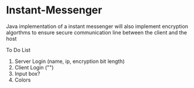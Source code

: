# Instant-Messenger
Java implementation of a instant messenger
will also implement encryption algorthms to ensure secure communication line between the client and the host 


To Do List
1. Server Login (name, ip, encryption bit length)
2. Client Login ("")
3. Input box?
4. Colors
